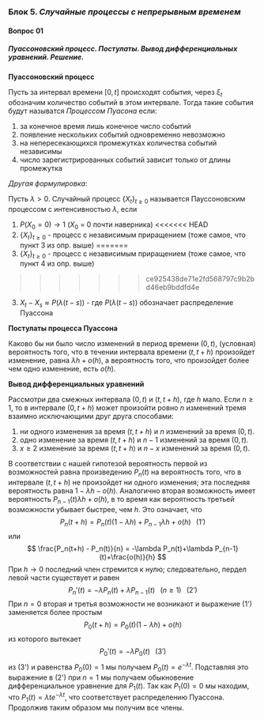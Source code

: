 ### Блок 5. *Случайные процессы с непрерывным временем*

#### Вопрос 01

##### Пуассоновский процесс. Постулаты. Вывод дифференциальных уравнений. Решение.

**Пуассоновский процесс**

Пусть за интервал времени $[0,t]$ происходят события, через $\xi_t$ обозначим количество событий в этом интервале. Тогда такие события будут называтся *Процессом Пуасона* если:

1. за конечное время лишь конечное число событий
2. появление нескольких событий одновременно невозможно
3. на непересекающихся промежутках количества событий независимы 
4. число зарегистрированных событий зависит только от длины промежутка

*Другая формулировка*:

Пусть $\lambda > 0$. Случайный процесс $\{X_t\}_{t\geq0}$ называется Пауссоновским процессом с интенсивностью $\lambda$, если

1. $P(X_0 = 0) \rightarrow1$ ($X_0$ = 0 почти наверника)
<<<<<<< HEAD
2. $\{X_t\}_{t\geq0}$ - процесс с независимым приращением (тоже самое, что пункт 3 из опр. выше)
=======
2. $\{X_t\}_{t\geq0}$ - процесс с независимым приращением (тоже самое, что пункт 4 из опр. выше)
>>>>>>> ce925438de71e2fd568797c9b2bd46eb9bddfd4e
3. $X_t - X_s \approx P(\lambda(t-s))$ - где $P(\lambda(t-s))$ обозначает распределение Пуассона  

**Постулаты процесса Пуассона**

Каково бы ни было число изменений в период времени $(0,t)$, (условная) вероятность того, что в течении интервала времени $(t,t+h)$ произойдет изменение, равна $\lambda h+o(h)$, а вероятность того, что произойдет более чем одно изменение, есть $o(h)$.

**Вывод дифференциальных уравнений**

Рассмотри два смежных интервала $(0,t)$ и $(t,t+h)$, где $h$ мало. Если $n\geq 1$, то в интервале $(0,t+h)$ может произойти ровно $n$ изменений тремя взаимно исключающими друг друга способами:

1) ни одного изменения за время $(t,t+h)$ и $n$ изменений за время $(0,t)$.
2) одно изменение за время  $(t,t+h)$ и $n-1$ изменений за время $(0,t)$.
3) $x\geq 2$ изменение за время  $(t,t+h)$ и $n-x$ изменений за время $(0,t)$.

В соответствии с нашей гипотезой вероятность первой из возможностей равна произведению $P_n(t)$ на вероятность того, что в интервале  $(t,t+h)$ не произойдет ни одного изменения; эта последняя вероятность равна $1-\lambda h-o(h)$. Аналогично вторая возможность имеет вероятность $P_{n-1}(t)\lambda h+o(h)$, в то время как вероятность третьей возможности убывает быстрее, чем $h$. Это означает, что 
$$
P_n(t+h)=P_n(t)(1-\lambda h)+P_{n-1}\lambda h+o(h)\;\;\;(1')
$$
или
$$
\frac{P_n(t+h) - P_n(t)}{n} = -\lambda P_n(t)+\lambda P_{n-1}(t)+\frac{o(h)}{h}
$$
При $h\rightarrow 0$ последний член стремится к нулю; следовательно, пердел левой части существует и равен
$$
P_n'(t)=-\lambda P_n(t)+\lambda P_{n-1}(t)\;\;\;(n\geq 1)\;\;\;(2')
$$
При $n=0$ вторая и третья возможности не возникают и выражение (1') заменяется более простым
$$
P_0(t+h)=P_0(t)(1-\lambda h)+o(h)
$$
из которого вытекает
$$
P_0'(t)=-\lambda P_0(t)\;\;\;(3')
$$
из (3') и равенства $P_0(0)=1$ мы получаем $P_0(t)=e^{-\lambda t}$. Подставляя это выражение в (2') при $n=1$ мы получаем обыкновение дифференциальное уравнение для $P_1(t)$. Так как $P_1(0) = 0$ мы находим, что $P_1(t)=\lambda te^{-\lambda t}$, что соответствует распределению Пуассона. Продолжив таким образом мы получим все члены.

